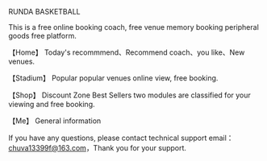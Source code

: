

RUNDA BASKETBALL

This is a free online booking coach, free venue memory booking peripheral goods free platform.

【Home】 Today's recommmend、Recommend coach、you like、New venues.

【Stadium】 Popular popular venues online view, free booking.

【Shop】 Discount Zone Best Sellers two modules are classified for your viewing and free booking.

【Me】 General information

If you have any questions, please contact technical support email：chuva13399f@163.com，Thank you for your support.
